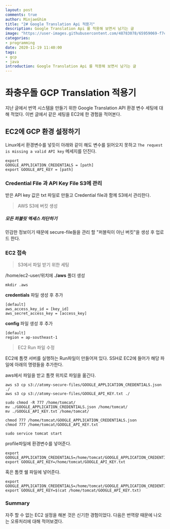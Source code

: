 ```yaml
---
layout: post
comments: true
author: MinjaeGhim
title: "2# Google Translation Api 적용기"
description: Google Translation Api 를 적용해 보면서 남기는 글
image: "https://user-images.githubusercontent.com/48783078/65959069-f7c54b00-e48b-11e9-9a09-76d493b1731a.png"
categories:
- programming
date: 2020-11-19 11:40:00
tags:
- gcp
- java
introduction: Google Translation Api 를 적용해 보면서 남기는 글
---
```


# 좌충우돌 GCP Translation 적용기

지난 글에서 번역 시스템을 만들기 위한 Google Translation API 환경 변수 세팅에 대해 적었다. 이번 글에서 같은 세팅을 EC2에 한 경험을 적어본다.

## EC2에 GCP 환경 설정하기

Linux에서 환경변수를 넣듯이 아래와 같이 해도 변수를 읽어오지 못하고 `The request is missing a valid API key` 메세지를 던진다.

```
export
GOOGLE_APPLICATION_CREDENTIALS = [path]
export GOOGLE_API_KEY = [path]
``` 



### Credential File 과 API Key File S3에 관리

받은 API key 값은 txt 파일로 만들고 Credential file과 함께 S3에서 관리한다.

>  AWS S3에 버킷 생성

##### 모든 퍼블릿  엑세스 차단하기
민감한 정보이기 때문에 secure-file들을 관리 할 "퍼블릭이 아닌 버킷"을 생성 후 업로드 한다. 




### EC2 접속
> S3에서 파일 받기 위한 세팅


/home/ec2-user/위치에 **./aws** 폴더 생성
```
mkdir .aws
```
**credentials** 파일 생성 후 추가
```
[default]
aws_access_key_id = [key_id]
aws_secret_access_key = [access_key]
```
**config** 파일 생성 후 추가
```
[default]
region = ap-southeast-1
```


> EC2 Run 파일 수정

EC2에 톰캣 서버를 실행하는 Run파일이 만들어져 있다. 
SSH로 EC2에 들어가 해당 파일에 아래의 명령들을 추가한다. 



aws에서 파일을 받고 톰캣 위치로 파일을 옮긴다.
```
aws s3 cp s3://atomy-secure-files/GOOGLE_APPLICATION_CREDENTIALS.json ./
aws s3 cp s3://atomy-secure-files/GOOGLE_API_KEY.txt ./

sudo chmod -R 777 /home/tomcat/
mv ./GOOGLE_APPLICATION_CREDENTIALS.json /home/tomcat/
mv ./GOOGLE_API_KEY.txt /home/tomcat/

chmod 777 /home/tomcat/GOOGLE_APPLICATION_CREDENTIALS.json
chmod 777 /home/tomcat/GOOGLE_API_KEY.txt

sudo service tomcat start
```

profile파일에 환경변수를 넣어준다.
```
export GOOGLE_APPLICATION_CREDENTIALS=/home/tomcat/GOOGLE_APPLICATION_CREDENTIALS.json
export GOOGLE_API_KEY=/home/tomcat/GOOGLE_API_KEY.txt
```
혹은 톰캣 쉘 파일에 넣어준다.
```
export GOOGLE_APPLICATION_CREDENTIALS=/home/tomcat/GOOGLE_APPLICATION_CREDENTIALS.json
export GOOGLE_API_KEY=$(cat /home/tomcat/GOOGLE_API_KEY.txt)
```
### Summary

자주 할 수 없는 EC2 설정을 해본 것은 신기한 경험이었다. 다음은 번역량 때문에 나오는 오류처리에 대해 적어보겠다. 





